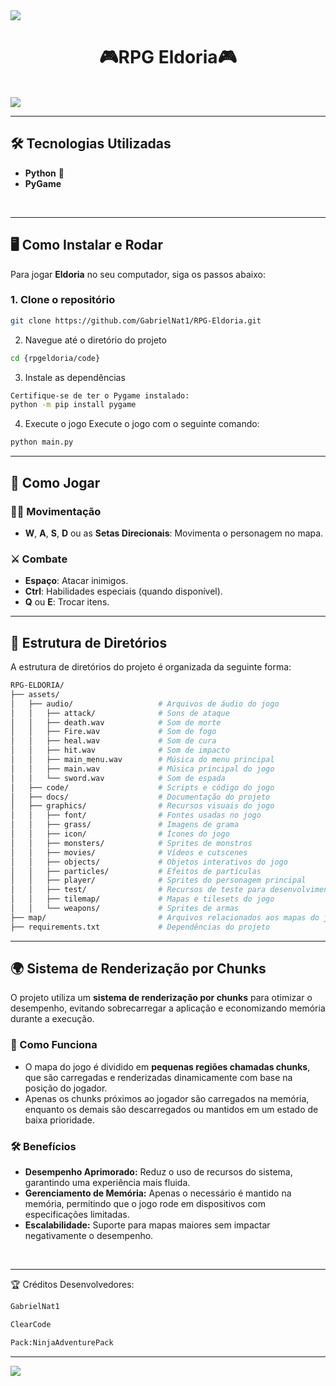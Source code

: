 <img src='https://github.com/user-attachments/assets/fdef5933-fd25-4bd2-ac0e-b69d583f7ddf'>

<div align="center">
  <h1><strong>🎮RPG Eldoria🎮</strong></h1>

  
</div>
<br>
<img src='https://github.com/user-attachments/assets/29986fe7-23d2-4662-bc62-96244db0e1c7'>

---

## 🛠️ Tecnologias Utilizadas

<ul>
    <li><strong>Python</strong> 🐍</li>
    <li><strong>PyGame</strong></li>
</ul>

<br>
<hr>


## 🖥️ Como Instalar e Rodar

Para jogar **Eldoria** no seu computador, siga os passos abaixo:

### 1. Clone o repositório

```bash
git clone https://github.com/GabrielNat1/RPG-Eldoria.git
```

2. Navegue até o diretório do projeto
```bash 
cd {rpgeldoria/code}
```


3. Instale as dependências
```bash
Certifique-se de ter o Pygame instalado:
python -m pip install pygame
```



4. Execute o jogo
Execute o jogo com o seguinte comando:

```bash
python main.py
```

---

## 🚀 Como Jogar

### 🏃‍♂️ Movimentação

- **W**, **A**, **S**, **D** ou as **Setas Direcionais**: Movimenta o personagem no mapa.

### ⚔️ Combate

- **Espaço**: Atacar inimigos.
- **Ctrl**: Habilidades especiais (quando disponível).
- **Q** ou **E**: Trocar itens.

---

## 📂 Estrutura de Diretórios  

A estrutura de diretórios do projeto é organizada da seguinte forma:

```bash
RPG-ELDORIA/  
├── assets/  
│   ├── audio/                   # Arquivos de áudio do jogo  
│   │   ├── attack/              # Sons de ataque  
│   │   ├── death.wav            # Som de morte  
│   │   ├── Fire.wav             # Som de fogo  
│   │   ├── heal.wav             # Som de cura  
│   │   ├── hit.wav              # Som de impacto  
│   │   ├── main_menu.wav        # Música do menu principal  
│   │   ├── main.wav             # Música principal do jogo  
│   │   └── sword.wav            # Som de espada  
│   ├── code/                    # Scripts e código do jogo  
│   ├── docs/                    # Documentação do projeto  
│   ├── graphics/                # Recursos visuais do jogo  
│   │   ├── font/                # Fontes usadas no jogo  
│   │   ├── grass/               # Imagens de grama  
│   │   ├── icon/                # Ícones do jogo  
│   │   ├── monsters/            # Sprites de monstros  
│   │   ├── movies/              # Vídeos e cutscenes  
│   │   ├── objects/             # Objetos interativos do jogo  
│   │   ├── particles/           # Efeitos de partículas  
│   │   ├── player/              # Sprites do personagem principal  
│   │   ├── test/                # Recursos de teste para desenvolvimento  
│   │   ├── tilemap/             # Mapas e tilesets do jogo  
│   │   └── weapons/             # Sprites de armas  
├── map/                         # Arquivos relacionados aos mapas do jogo  
├── requirements.txt             # Dependências do projeto  
```

---

## 🌍 Sistema de Renderização por Chunks  

O projeto utiliza um **sistema de renderização por chunks** para otimizar o desempenho, evitando sobrecarregar a aplicação e economizando memória durante a execução.  

### 🔧 Como Funciona  
- O mapa do jogo é dividido em **pequenas regiões chamadas chunks**, que são carregadas e renderizadas dinamicamente com base na posição do jogador.  
- Apenas os chunks próximos ao jogador são carregados na memória, enquanto os demais são descarregados ou mantidos em um estado de baixa prioridade.  

### 🛠️ Benefícios  
- **Desempenho Aprimorado:** Reduz o uso de recursos do sistema, garantindo uma experiência mais fluida.  
- **Gerenciamento de Memória:** Apenas o necessário é mantido na memória, permitindo que o jogo rode em dispositivos com especificações limitadas.  
- **Escalabilidade:** Suporte para mapas maiores sem impactar negativamente o desempenho.  

<br>

---

🏆 Créditos
Desenvolvedores:

```bash
GabrielNat1

ClearCode

Pack:NinjaAdventurePack
```

---

<img src='https://github.com/user-attachments/assets/fdef5933-fd25-4bd2-ac0e-b69d583f7ddf'>
